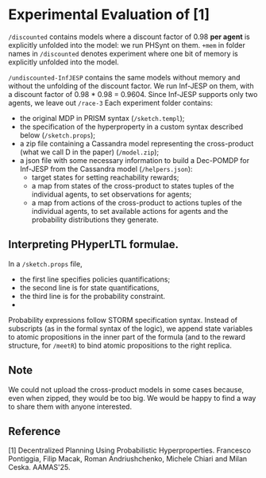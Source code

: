 # Experimental Evaluation of [1]
`/discounted` contains models where a discount factor 
of 0.98 **per agent** is explicitly unfolded into the model: we run PHSynt on them. 
`+mem` in folder names in `/discounted` denotes experiment 
where one bit of memory is explicitly unfolded into the model.

`/undiscounted-InfJESP` contains the same models
without memory and without the unfolding of the discount factor. 
We run Inf-JESP on them, with a discount factor of 
0.98 * 0.98 = 0.9604.
Since Inf-JESP supports only two agents, we leave out `/race-3`
Each experiment folder contains:
* the original MDP in PRISM syntax (`/sketch.templ`);
* the specification of the hyperproperty in 
  a custom syntax described below (`/sketch.props`); 
* a zip file containing a Cassandra model representing
the cross-product (what we call D in the paper) (`/model.zip`);
* a json file with some necessary information to build a 
  Dec-POMDP for Inf-JESP from the Cassandra model (`/helpers.json`): 
  * target states for setting reachability rewards;
  * a map from states of the cross-product to states tuples of the individual agents, 
    to set observations for agents;
  * a map from actions of the cross-product to actions tuples of the individual agents, 
    to set available actions for agents and the probability distributions they generate.

## Interpreting PHyperLTL formulae.
In a `/sketch.props` file, 
* the first line specifies policies quantifications; 
* the second line is for state quantifications,
* the third line is for the probability constraint.
* 
Probability expressions follow STORM specification syntax. 
Instead of subscripts (as in the formal syntax of the logic), 
we append state variables to atomic propositions in the inner part of the formula
(and to the reward structure, for `/meetR`)
to bind atomic propositions to the right replica. 

## Note
We could not upload the cross-product models in some cases because, even when zipped, 
they would be too big. We would be happy to find a way to share them with anyone interested.

## Reference 
[1] Decentralized Planning Using Probabilistic Hyperproperties. 
Francesco Pontiggia, Filip Macak, Roman Andriushchenko, Michele Chiari and Milan Ceska. AAMAS'25.
